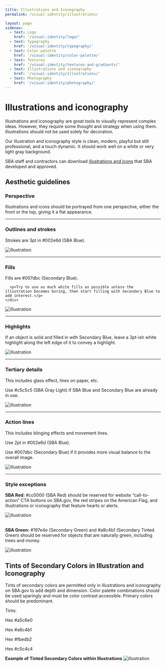 ```yaml
---
title: Illustrations and Iconography
permalink: /visual-identity/illustrations/

layout: page
sidenav:
  - text: Logo
    href: '/visual-identity/logo/'
  - text: Typography
    href: '/visual-identity/typography/'
  - text: Color palette
    href: '/visual-identity/color-palette/'
  - text: Textures
    href: '/visual-identity/textures-and-gradients/'
  - text: Illustrations and iconography
    href: '/visual-identity/illustrations/'
  - text: Photography
    href: '/visual-identity/photography/'
---
```


# Illustrations and iconography

Illustrations and iconography are great tools to visually represent complex ideas. However, they require some thought and strategy when using them. Illustrations should not be used solely for decoration.

Our illustration and iconography style is clean, modern, playful but still professional, and a touch dynamic. It should work well on a white or very light gray background.

SBA staff and contractors can download [illustrations and icons](https://sba123.sharepoint.com/offices/OMCS/Documents/Forms/AllItems.aspx?RootFolder=%2Foffices%2FOMCS%2FDocuments%2FBrand%20Icons&FolderCTID=0x012000BBD3D74ACCE4C342A5321E8615767791&View=%7B48C5815D-F2B3-42B3-B504-7D837B3B5ED8%7D) that SBA developed and approved.


## Aesthetic guidelines

### Perspective
Illustrations and icons should be portrayed from one perspective, either the front or the top, giving it a flat appearance.

<hr>
<div class="usa-grid-full">
    <div class="usa-width-two-thirds">
      <h3>Outlines and strokes</h3>
      <p>Strokes are 3pt in #002e6d (SBA Blue).</p>
    </div>
<div class="usa-width-one-third">
<img src="{{ site.baseurl }}/assets/sba/img/pages/illustration/org-chart.svg" alt="illustration" />
</div>
</div>
<hr>

<div class="usa-grid-full">
    <div class="usa-width-two-thirds">
      <h3>Fills</h3>
      <p>Fills are #007dbc (Secondary Blue).</p>

      <p>Try to use as much white fills as possible unless the illustration becomes boring, then start filling with Secondary Blue to add interest.</p>
    </div>
<div class="usa-width-one-third">
<img src="{{ site.baseurl }}/assets/sba/img/pages/illustration/bag.svg" alt="illustration" />
</div>
</div>
<hr>

<div class="usa-grid-full">
    <div class="usa-width-two-thirds">
      <h3>Highlights</h3>
      <p>If an object is solid and filled in with Secondary Blue, leave a 3pt-ish white highlight along the left edge of it to convey a highlight.</p>
    </div>
<div class="usa-width-one-third">
<img src="{{ site.baseurl }}/assets/sba/img/pages/illustration/federal-building.svg" alt="illustration" />
</div>
</div>
<hr>

<div class="usa-grid-full">
    <div class="usa-width-two-thirds">
      <h3>Tertiary details</h3>
      <p>This includes glass effect, lines on paper, etc.</p>
      <p>Use #c5c5c5 (SBA Gray Light) if SBA Blue and Secondary Blue are already in use.</p>
    </div>
<div class="usa-width-one-third">
<img src="{{ site.baseurl }}/assets/sba/img/pages/illustration/certified.svg" alt="illustration" />
</div>
</div>

<hr>
<div class="usa-grid-full">
    <div class="usa-width-two-thirds">
      <h3>Action lines</h3>
      <p>This includes blinging effects and movement lines.</p>
      <p>Use 2pt in #002e6d (SBA Blue).</p>
      <p>Use #007dbc (Secondary Blue) if it provides more visual balance to the overall image.</p>
    </div>
<div class="usa-width-one-third">
<img src="{{ site.baseurl }}/assets/sba/img/pages/illustration/growth.svg" alt="illustration" />
</div>
</div>
<hr>

<div class="usa-grid-full">
   <div class="usa-width-two-thirds">
      <h3>Style exceptions</h3>
      <p><strong>SBA Red:</strong>
     #cc0000 (SBA Red) should be reserved for website “call-to-action” CTA buttons on SBA.gov, the red stripes on the American Flag, and illustrations or iconography that feature hearts or alerts.</p>
    </div>
<div class="usa-width-one-third">
<img src="{{ site.baseurl }}/assets/sba/img/pages/illustration/Red-Usage.svg" alt="illustration" /><br/><br/>
  </div>
  </div>
<div class="usa-grid-full">
  <div class="usa-width-two-thirds">
     <p><strong>SBA Green:</strong>
     #197e4e (Secondary Green) and #a8c4b1 (Secondary Tinted Green) should be reserved for objects that are naturally green, including trees and money.</p>
    </div>    
<div class="usa-width-one-third">
<img src="{{ site.baseurl }}/assets/sba/img/pages/illustration/Green-Usage.svg" alt="illustration" />
</div>
</div>

## Tints of Secondary Colors in Illustration and Iconography

Tints of secondary colors are permitted only in illustrations and iconography on SBA.gov to add depth and dimension. Color palette combinations should be used sparingly and must be color contrast accessible. Primary colors should be predominant.


<p>Tints: </p>
<p>Hex	#a5c6e0</p>
<p>Hex	#a8c4b1</p>
<p>Hex	#fbedb2</p>
<p>Hex	#c5c4c4</p>

<strong>Example of Tinted Secondary Colors within Illustrations</strong>
<img src="{{ site.baseurl }}/assets/sba/img/pages/illustration/Secondary%20Tints.jpg" alt="illustration" />
